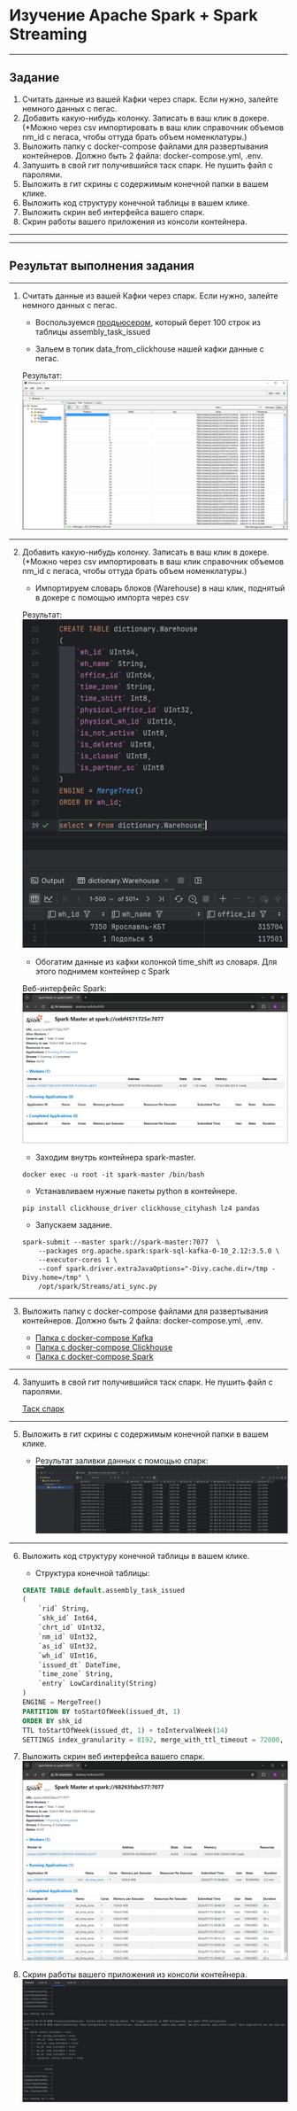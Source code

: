# Изучение Apache Spark + Spark Streaming

___

## Задание
1. Считать данные из вашей Кафки через спарк. Если нужно, залейте немного данных с пегас.
2. Добавить какую-нибудь колонку. Записать в ваш клик в докере. (*Можно через csv импортировать в ваш клик справочник объемов nm_id с пегаса, чтобы оттуда брать объем номенклатуры.)
3. Выложить папку с docker-compose файлами для развертывания контейнеров. Должно быть 2 файла: docker-compose.yml, .env.
4. Запушить в свой гит получившийся таск спарк. Не пушить файл с паролями.
5. Выложить в гит скрины с содержимым конечной папки в вашем клике. 
6. Выложить код структуру конечной таблицы в вашем клике.
7. Выложить скрин веб интерфейса вашего спарк.
8. Скрин работы вашего приложения из консоли контейнера.

___
___

## Результат выполнения задания
___
1. Считать данные из вашей Кафки через спарк. Если нужно, залейте немного данных с пегас.

    - Воспользуемся [продьюсером](kafka/producer.py), который берет 100 строк из таблицы assembly_task_issued
    
    - Зальем в топик data_from_clickhouse нашей кафки данные с пегас.

     Результат:
    ![Результат выполнения первого задания](screens/task_1.png)
___

2. Добавить какую-нибудь колонку. Записать в ваш клик в докере. (*Можно через csv импортировать в ваш клик справочник объемов nm_id с пегаса, чтобы оттуда брать объем номенклатуры.)

    - Импортируем словарь блоков (Warehouse) в наш клик, поднятый в докере с помощью импорта через csv

    Результат:
    ![Результат выполнения второго задания](screens/task_2_1.png)

    - Обогатим данные из кафки колонкой time_shift из словаря. Для этого поднимем контейнер с Spark
   
    Веб-интерфейс Spark:
    ![Результат выполнения второго задания](screens/task_2_2.png)

    - Заходим внутрь контейнера spark-master.

    ```shell
    docker exec -u root -it spark-master /bin/bash
    ```

    - Устанавливаем нужные пакеты python в контейнере.

    ```shell
    pip install clickhouse_driver clickhouse_cityhash lz4 pandas
    ```

    - Запускаем задание.

    ```shell
    spark-submit --master spark://spark-master:7077  \
        --packages org.apache.spark:spark-sql-kafka-0-10_2.12:3.5.0 \
        --executor-cores 1 \
        --conf spark.driver.extraJavaOptions="-Divy.cache.dir=/tmp -Divy.home=/tmp" \
        /opt/spark/Streams/ati_sync.py
    ```
___

3. Выложить папку с docker-compose файлами для развертывания контейнеров. Должно быть 2 файла: docker-compose.yml, .env.

    - [Папка с docker-compose Kafka](kafka/)
    - [Папка с docker-compose Clickhouse](clickhouse/)
    - [Папка с docker-compose Spark](spark/)
___

4. Запушить в свой гит получившийся таск спарк. Не пушить файл с паролями.
   
   [Таск спарк](Streams/ati_sync.py)
___

5. Выложить в гит скрины с содержимым конечной папки в вашем клике.
   
   - Результат заливки данных с помощью спарк:
   ![Пролитые данные с новой колонкой](screens/task_5.png)
___

6. Выложить код структуру конечной таблицы в вашем клике.

   - Структура конечной таблицы:
   ```sql
   CREATE TABLE default.assembly_task_issued
   (
       `rid` String,
       `shk_id` Int64,
       `chrt_id` UInt32,
       `nm_id` UInt32,
       `as_id` UInt32,
       `wh_id` UInt16,
       `issued_dt` DateTime,
       `time_zone` String,
       `entry` LowCardinality(String)
   )
   ENGINE = MergeTree()
   PARTITION BY toStartOfWeek(issued_dt, 1)
   ORDER BY shk_id
   TTL toStartOfWeek(issued_dt, 1) + toIntervalWeek(14)
   SETTINGS index_granularity = 8192, merge_with_ttl_timeout = 72000, ttl_only_drop_parts = 1;
   ```

7. Выложить скрин веб интерфейса вашего спарк.
   ![Скрин веб интерфейса Spark](screens/task_7.png)

8. Скрин работы вашего приложения из консоли контейнера.
   ![Скрин работы приложения из консоли контейнера](screens/task_8.png)


